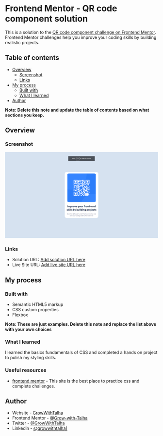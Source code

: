 # Frontend Mentor - QR code component solution

This is a solution to the [QR code component challenge on Frontend Mentor](https://www.frontendmentor.io/challenges/qr-code-component-iux_sIO_H). Frontend Mentor challenges help you improve your coding skills by building realistic projects.

## Table of contents

- [Overview](#overview)
  - [Screenshot](#screenshot)
  - [Links](#links)
- [My process](#my-process)
  - [Built with](#built-with)
  - [What I learned](#what-i-learned)
- [Author](#author)

**Note: Delete this note and update the table of contents based on what sections you keep.**

## Overview

### Screenshot

![](./Capture.PNG)

### Links

- Solution URL: [Add solution URL here](https://your-solution-url.com)
- Live Site URL: [Add live site URL here](https://your-live-site-url.com)

## My process

### Built with

- Semantic HTML5 markup
- CSS custom properties
- Flexbox

**Note: These are just examples. Delete this note and replace the list above with your own choices**

### What I learned

I learned the basics fundamentals of CSS and completed a hands on project to polish my styling skills.

### Useful resources

- [frontend mentor](https://frontendmentor.io/) - This site is the best place to practice css and complete challenges.

## Author

- Website - [GrowWithTalha](https://growwithtalha.vercel.app)
- Frontend Mentor - [@Grow-with-Talha](https://www.frontendmentor.io/profile/Grow-with-Talha)
- Twitter - [@GrowWithTalha](https://twitter.com/GrowWithTalha)
- Linkedin - [@growwithtalha1](https://www.linkedin.com/in/growwithtalha1/)
